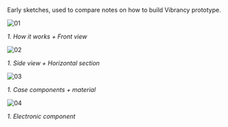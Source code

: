 Early sketches, used to compare notes on how to build Vibrancy prototype.


![01](http://i.imgur.com/9673EdV.png?1)

_1. How it works + Front view_

![02](http://i.imgur.com/nMPX4Yx.png?1)

_1. Side view + Horizontal section_

![03](http://i.imgur.com/aHzoZMF.png?1)

_1. Case components + material_

![04](http://i.imgur.com/XbJ3EkJ.png?1)

_1. Electronic component_




